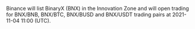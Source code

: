 
Binance will list BinaryX (BNX) in the Innovation Zone and will open trading for BNX/BNB, BNX/BTC, BNX/BUSD and BNX/USDT trading pairs at 2021-11-04 11:00 (UTC).
